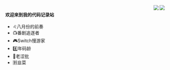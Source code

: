 <img align="right" src="https://komarev.com/ghpvc/?username=MachelleZhang&color=8BD6D8" />
<img align="right" src="https://github-readme-stats.vercel.app/api?username=MachelleZhang&show_icons=true&icon_color=CE1D2D&text_color=718096&bg_color=00000000&hide_title=true&hide_border=true" />

#### 欢迎来到我的代码记录站
* :leo:八月份的前奏
* :tv:番剧追逐者
* :video_game:Switch慢游家
* :eight:年码龄
* :underage:老涩批
* :u5272:韭菜
<!--
**MachelleZhang/MachelleZhang** is a ✨ _special_ ✨ repository because its `README.md` (this file) appears on your GitHub profile.

Here are some ideas to get you started:

- 🔭 I’m currently working on ...
- 🌱 I’m currently learning ...
- 👯 I’m looking to collaborate on ...
- 🤔 I’m looking for help with ...
- 💬 Ask me about ...
- 📫 How to reach me: ...
- 😄 Pronouns: ...
- ⚡ Fun fact: ...
-->
